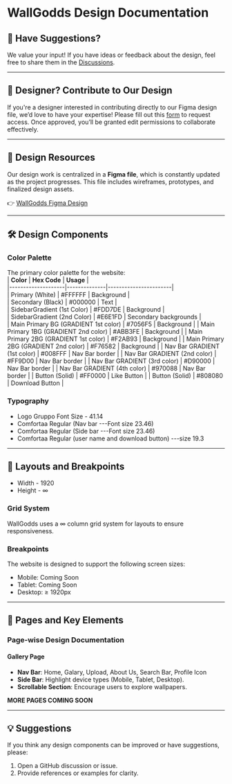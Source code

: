 # WallGodds Design Documentation

## 📝 Have Suggestions?

We value your input! If you have ideas or feedback about the design, feel free to share them in the [Discussions](https://github.com/Parnab03/WallGodds/discussions).

---

## 🎨 Designer? Contribute to Our Design

If you're a designer interested in contributing directly to our Figma design file, we’d love to have your expertise! Please fill out this [form](soon) to request access. Once approved, you’ll be granted edit permissions to collaborate effectively.

---

## 📂 Design Resources    
Our design work is centralized in a **Figma file**, which is constantly updated as the project progresses. This file includes wireframes, prototypes, and finalized design assets.  

👉 [WallGodds Figma Design](#)  

---

## 🛠️ Design Components  

###  **Color Palette**  
The primary color palette for the website:  
| **Color**         | **Hex Code** | **Usage**             |  
|--------------------|--------------|-----------------------|  
| Primary (White)                            | #FFFFFF     | Background |  
| Secondary (Black)                          | #000000     | Text     |  
| SidebarGradient (1st Color)                | #FDD7DE     | Background |  
| SidebarGradient (2nd Color)                | #E6E1FD     | Secondary backgrounds |  
| Main Primary BG (GRADIENT 1st color)       | #7056F5     | Background | 
| Main Primary 1BG (GRADIENT 2nd color)      | #ABB3FE     | Background | 
| Main Primary 2BG (GRADIENT 1st color)      | #F2AB93     | Background | 
| Main Primary 2BG (GRADIENT 2nd color)      | #F76582     | Background | 
| Nav Bar GRADIENT (1st color)               | #008FFF     | Nav Bar border |
| Nav Bar GRADIENT (2nd color)               | #FF9D00     | Nav Bar border |
| Nav Bar GRADIENT (3rd color)               | #D90000     | Nav Bar border |
| Nav Bar GRADIENT (4th color)               | #970088     | Nav Bar border |
| Button  (Solid)                            | #FF0000     | Like Button | 
| Button  (Solid)                            | #808080     | Download Button | 






###  **Typography**  
- Logo Gruppo Font Size - 41.14 
- Comfortaa Regular (Nav bar ---Font size 23.46)
- Comfortaa Regular (Side bar ---Font size 23.46)
- Comfortaa Regular (user name and download button) ---size 19.3  

---

## 📐 Layouts and Breakpoints  
- Width  - 1920
- Height - ∞ 

###  **Grid System**  
WallGodds uses a ∞ column grid system for layouts to ensure responsiveness.  

###  **Breakpoints**  
The website is designed to support the following screen sizes:  
- Mobile:    Coming Soon
- Tablet:    Coming Soon
- Desktop: ≥ 1920px  

---

## 📑 Pages and Key Elements  

###  **Page-wise Design Documentation**  

#### Gallery Page  
- **Nav Bar**: Home,
               Galary,
               Upload,
               About Us,
               Search Bar,
               Profile Icon
- **Side Bar**: Highlight device types (Mobile, Tablet, Desktop).  
- **Scrollable Section**: Encourage users to explore wallpapers.  

**MORE PAGES COMING SOON**

<!-- #### Upload Page  
- **Form Layout**:  
  - Input fields for wallpaper title, description, category, and upload button.  
  - Drag-and-drop functionality for ease of use.  

#### Profile Page  
- User profile details, uploaded wallpapers, and edit options.  
- Section to track wallpaper performance (e.g., downloads, views). --> 

---

## 💡 Suggestions  
If you think any design components can be improved or have suggestions, please:  
1. Open a GitHub discussion or issue.  
2. Provide references or examples for clarity.  
